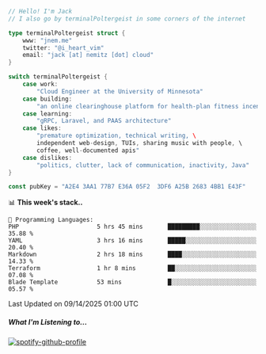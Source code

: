 ```go
// Hello! I'm Jack
// I also go by terminalPoltergeist in some corners of the internet

type terminalPoltergeist struct {
    www: "jnem.me"
    twitter: "@i_heart_vim"
    email: "jack [at] nemitz [dot] cloud"
}

switch terminalPoltergeist {
    case work:
        "Cloud Engineer at the University of Minnesota"
    case building:
        "an online clearinghouse platform for health-plan fitness incentive programs"
    case learning:
        "gRPC, Laravel, and PAAS architecture"
    case likes:
        "premature optimization, technical writing, \
        independent web-design, TUIs, sharing music with people, \
        coffee, well-documented apis"
    case dislikes:
        "politics, clutter, lack of communication, inactivity, Java"
}

const pubKey = "A2E4 3AA1 77B7 E36A 05F2  3DF6 A25B 2683 4BB1 E43F"
```

<!--START_SECTION:waka-->
📊 **This week's stack..** 

```text
💬 Programming Languages: 
PHP                      5 hrs 45 mins       █████████░░░░░░░░░░░░░░░░   35.88 % 
YAML                     3 hrs 16 mins       █████░░░░░░░░░░░░░░░░░░░░   20.40 % 
Markdown                 2 hrs 18 mins       ████░░░░░░░░░░░░░░░░░░░░░   14.33 % 
Terraform                1 hr 8 mins         ██░░░░░░░░░░░░░░░░░░░░░░░   07.08 % 
Blade Template           53 mins             █░░░░░░░░░░░░░░░░░░░░░░░░   05.57 % 
```


 Last Updated on 09/14/2025 01:00 UTC
<!--END_SECTION:waka-->

##### What I'm Listening to...

[![spotify-github-profile](https://jnem.me/listening-item?maxAge=2592000)](https://jnem.me/listening)
